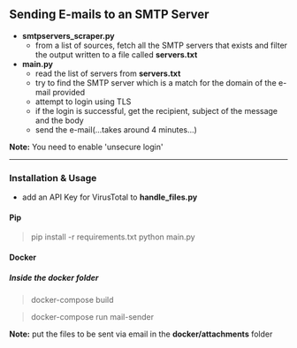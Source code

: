 ## Sending E-mails to an SMTP Server
* **smtpservers_scraper.py**
    * from a list of sources, fetch all the SMTP servers that exists and filter the output written to a file called **servers.txt**
* **main.py**
    * read the list of servers from **servers.txt**
    * try to find the SMTP server which is a match for the domain of the e-mail provided
    * attempt to login using TLS
    * if the login is successful, get the recipient, subject of the message and the body
    * send the e-mail(...takes around 4 minutes...)

**Note:** You need to enable 'unsecure login'

---
### Installation & Usage

* add an API Key for VirusTotal to **handle_files.py**


#### Pip
> pip install -r requirements.txt
> python main.py

#### Docker
##### Inside the **docker** folder
> docker-compose build

> docker-compose run mail-sender

**Note:** put the files to be sent via email in the **docker/attachments** folder